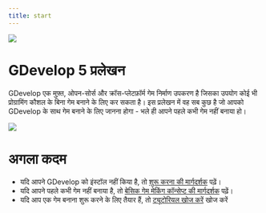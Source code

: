 ```yaml
---
title: start
---
```

![](/logocompleteeffecttranparent400x100.png)

# GDevelop 5 प्रलेखन

GDevelop एक मुफ़्त, ओपन-सोर्स और क्रॉस-प्लेटफ़ॉर्म गेम निर्माण उपकरण है जिसका उपयोग कोई भी प्रोग्रामिंग कौशल के बिना गेम बनाने के लिए कर सकता है। इस प्रलेखन में वह सब कुछ है जो आपको GDevelop के साथ गेम बनाने के लिए जानना होगा - भले ही आपने पहले कभी गेम नहीं बनाया हो।

![](/gdevelop5/interface/scene-editor/pasted/20200628-132624.png)

# अगला कदम

* यदि आपने GDevelop को इंस्टॉल नहीं किया है, तो [शुरू करना की मार्गदर्शक](/gdevelop5/getting_started) पढ़ें।
* यदि आपने पहले कभी गेम नहीं बनाया है, तो [बेसिक गेम मेकिंग कॉन्सेप्ट की मार्गदर्शक](/gdevelop5/tutorials/basic-game-making-concepts) पढ़ें।
* यदि आप एक गेम बनाना शुरू करने के लिए तैयार हैं, तो [ट्यूटोरियल खोज करें](/gdevelop5/tutorials) खोज करें
